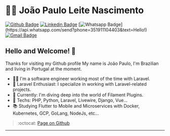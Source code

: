 # :man_technologist: João Paulo Leite Nascimento

[![Github Badge](https://img.shields.io/badge/-Github-000?style=flat-square&logo=Github&logoColor=white&link=https://github.com/joaopaulolndev)](https://github.com/joaopaulolndev)
[![Linkedin Badge](https://img.shields.io/badge/-LinkedIn-blue?style=flat-square&logo=Linkedin&logoColor=white&link=https://www.linkedin.com/in/joaopaulolndev/)](https://www.linkedin.com/in/joaopaulolndev/)
[![Whatsapp Badge](https://img.shields.io/badge/-Whatsapp-4CA143?style=flat-square&labelColor=4CA143&logo=whatsapp&logoColor=white&link=https://api.whatsapp.com/send?phone=351911104403&text=Olá!)](https://api.whatsapp.com/send?phone=351911104403&text=Hello!)
[![Gmail Badge](https://img.shields.io/badge/-Gmail-c14438?style=flat-square&logo=Gmail&logoColor=white&link=mailto:joaopauloln7@gmail.com)](mailto:joaopauloln7@gmail.com)

## Hello and Welcome! 👋

Thanks for visiting my Github profile
My name is João Paulo, I'm Brazilian and living in Portugal at the moment.

- :man_technologist: I'm a software engineer working most of the time with Laravel.
- 💼 Laravel Enthusiast: I specialize in working with Laravel-related projects.
- 🔭 Currently: I'm diving deep into the world of Filament Plugins.
- :blue_heart: Techs: PHP, Python, Laravel, Livewire, Django, Vue...
- :books: Studying Flutter to Mobile and Microservices with Docker, Kubernetes, GCP, GoLang, NodeJs, etc...

> :octocat: [Page on Github](https://joaopaulolndev.github.io/)

---
